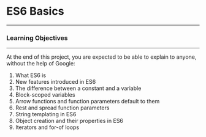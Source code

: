 # ES6 Basics
---
### Learning Objectives
---
At the end of this project, you are expected to be able to explain to anyone, without the help of Google:

1. What ES6 is
1. New features introduced in ES6
1. The difference between a constant and a variable
1. Block-scoped variables
1. Arrow functions and function parameters default to them
1. Rest and spread function parameters
1. String templating in ES6
1. Object creation and their properties in ES6
1. Iterators and for-of loops
